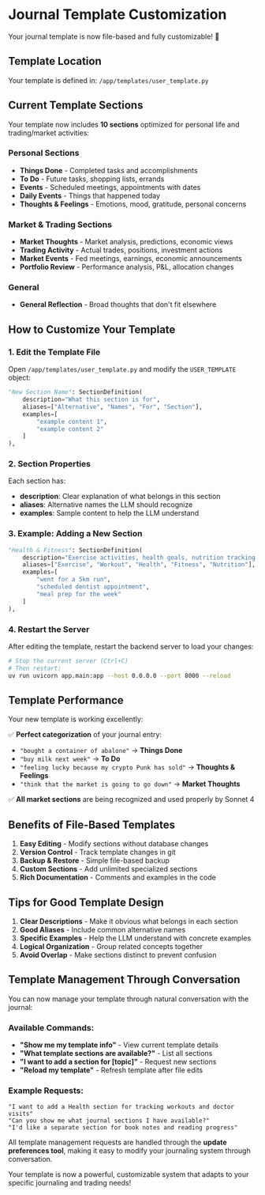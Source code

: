 # Journal Template Customization

Your journal template is now file-based and fully customizable! 🎉

## Template Location

Your template is defined in: `/app/templates/user_template.py`

## Current Template Sections

Your template now includes **10 sections** optimized for personal life and trading/market activities:

### Personal Sections
- **Things Done** - Completed tasks and accomplishments
- **To Do** - Future tasks, shopping lists, errands
- **Events** - Scheduled meetings, appointments with dates
- **Daily Events** - Things that happened today
- **Thoughts & Feelings** - Emotions, mood, gratitude, personal concerns

### Market & Trading Sections
- **Market Thoughts** - Market analysis, predictions, economic views
- **Trading Activity** - Actual trades, positions, investment actions
- **Market Events** - Fed meetings, earnings, economic announcements
- **Portfolio Review** - Performance analysis, P&L, allocation changes

### General
- **General Reflection** - Broad thoughts that don't fit elsewhere

## How to Customize Your Template

### 1. Edit the Template File

Open `/app/templates/user_template.py` and modify the `USER_TEMPLATE` object:

```python
"New Section Name": SectionDefinition(
    description="What this section is for",
    aliases=["Alternative", "Names", "For", "Section"],
    examples=[
        "example content 1",
        "example content 2"
    ]
),
```

### 2. Section Properties

Each section has:
- **description**: Clear explanation of what belongs in this section
- **aliases**: Alternative names the LLM should recognize
- **examples**: Sample content to help the LLM understand

### 3. Example: Adding a New Section

```python
"Health & Fitness": SectionDefinition(
    description="Exercise activities, health goals, nutrition tracking, medical appointments",
    aliases=["Exercise", "Workout", "Health", "Fitness", "Nutrition"],
    examples=[
        "went for a 5km run",
        "scheduled dentist appointment",
        "meal prep for the week"
    ]
),
```

### 4. Restart the Server

After editing the template, restart the backend server to load your changes:

```bash
# Stop the current server (Ctrl+C)
# Then restart:
uv run uvicorn app.main:app --host 0.0.0.0 --port 8000 --reload
```

## Template Performance

Your new template is working excellently:

✅ **Perfect categorization** of your journal entry:
- `"bought a container of abalone"` → **Things Done**
- `"buy milk next week"` → **To Do** 
- `"feeling lucky because my crypto Punk has sold"` → **Thoughts & Feelings**
- `"think that the market is going to go down"` → **Market Thoughts**

✅ **All market sections** are being recognized and used properly by Sonnet 4

## Benefits of File-Based Templates

1. **Easy Editing** - Modify sections without database changes
2. **Version Control** - Track template changes in git
3. **Backup & Restore** - Simple file-based backup
4. **Custom Sections** - Add unlimited specialized sections
5. **Rich Documentation** - Comments and examples in the code

## Tips for Good Template Design

1. **Clear Descriptions** - Make it obvious what belongs in each section
2. **Good Aliases** - Include common alternative names
3. **Specific Examples** - Help the LLM understand with concrete examples
4. **Logical Organization** - Group related concepts together
5. **Avoid Overlap** - Make sections distinct to prevent confusion

## Template Management Through Conversation

You can now manage your template through natural conversation with the journal:

### Available Commands:
- **"Show me my template info"** - View current template details
- **"What template sections are available?"** - List all sections  
- **"I want to add a section for [topic]"** - Request new sections
- **"Reload my template"** - Refresh template after file edits

### Example Requests:
```
"I want to add a Health section for tracking workouts and doctor visits"
"Can you show me what journal sections I have available?"  
"I'd like a separate section for book notes and reading progress"
```

All template management requests are handled through the **update preferences tool**, making it easy to modify your journaling system through conversation.

Your template is now a powerful, customizable system that adapts to your specific journaling and trading needs!